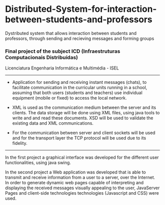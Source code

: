 # Distributed-System-for-interaction-between-students-and-professors
Dystributed system that allows interaction between students and professors, through sending and recieving messages and forming groups

### Final project of the subject ICD (Infraestruturas Computacionais Distribuídas)

Licenciatura Engenharia Informática e Multimédia - ISEL

---

* Application for sending and receiving instant messages (chats), to facilitate communication in the curricular units running in a school, 
assuming that both users (students and teachers) use individual equipment (mobile or fixed) to access the local network.

* XML is used as the communication medium between the server and its clients. The data storage will be done using XML files, using java tools to write and 
and read these documents. XSD will be used to validate the existing data and XML communications.

* For the communication between server and client sockets will be used and for the transport layer the TCP protocol will be used due to its fidelity.

---

In the first project a graphical interface was developed for the different user functionalities, using java swing.


In the second project a Web application was developed that is able to transmit and receive 
information from a user to a server, over the Internet. In order to generate dynamic web pages capable of interpreting and displaying the received messages 
visually appealing to the user, JavaServer Pages and client-side technologies 
technologies (Javascript and CSS) were used.
